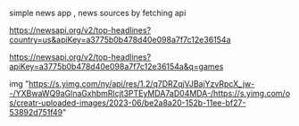 simple news app , news sources by fetching api


https://newsapi.org/v2/top-headlines?country=us&apiKey=a3775b0b478d40e098a7f7c12e36154a


https://newsapi.org/v2/top-headlines?apiKey=a3775b0b478d40e098a7f7c12e36154a&q=games


img
"https://s.yimg.com/ny/api/res/1.2/q7DRZqjVJBajYzvRpcX_jw--/YXBwaWQ9aGlnaGxhbmRlcjt3PTEyMDA7aD04MDA-/https://s.yimg.com/os/creatr-uploaded-images/2023-06/be2a8a20-152b-11ee-bf27-53892d751f49"